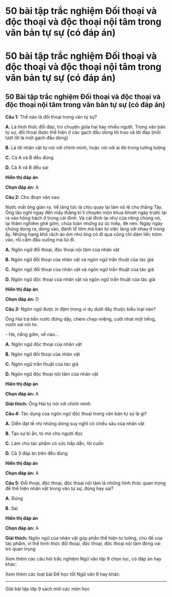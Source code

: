 # 50 bài tập trắc nghiệm Đối thoại và độc thoại và độc thoại nội tâm trong văn bản tự sự (có đáp án)

# 50 bài tập trắc nghiệm Đối thoại và độc thoại và độc thoại nội tâm trong văn bản tự sự (có đáp án)

## 50 Bài tập trắc nghiệm Đối thoại và độc thoại và độc thoại nội tâm trong văn bản tự sự (có đáp án)

**Câu 1:** Thế nào là đối thoại trong văn tự sự?

**A.** Là hình thức đối đáp, trò chuyện giữa hai hay nhiều người. Trong văn bản tự sự, đối thoại được thể hiện ở các gạch đầu dòng lời trao và lời đáp (mỗi lượt lời là một gạch đầu dòng)

**B.** Là lời nhân vật tự nói với chính mình, hoặc nói với ai đó trong tưởng tượng

**C.** Cả A và B đều đúng

**D.** Cả A và B đều sai

**Hiển thị đáp án**

**Chọn đáp án:** A

**Câu 2:** Cho đoạn văn sau:

Nước mắt ông giàn ra. Về làng tức là chịu quay lại làm nô lệ cho thằng Tây. Ông lão nghĩ ngay đến mấy thằng kì lí chuyên môn khua khoét ngày trước lại ra vào hống hách ở trong cái đình. Và cái đình lại như của riêng chúng nó, lại thâm nghiêm ghê gớm, chúa toàn những sự ức hiếp, đè nén. Ngày ngày chúng dong ra, dong vào, đánh tổ tôm mà bàn tư việc làng với nhau ở trong ấy. Những hạng khố rách áo ôm như ông có đi qua cũng chỉ dám liếc trộm vào, rồi cắm đầu xuống mà lủi đi. 

**A.** Ngôn ngữ đối thoại, độc thoại nội tâm của nhân vật

**B.** Ngôn ngữ đối thoại của nhân vật và ngôn ngữ trần thuật của tác giả

**C.** Ngôn ngữ đối thoại của nhân vật và ngôn ngữ trần thuật của tác giả

**D.** Ngôn ngữ độc thoại của nhân vật và ngôn ngữ trần thuật của tác giả

**Hiển thị đáp án**

**Chọn đáp án:** D

**Câu 3:** Ngôn ngữ được in đậm trong ví dụ dưới đây thuộc kiểu loại nào?

Ông Hai trả tiền nước đứng dậy, chèm chẹp miệng, cười nhạt một tiếng, vươn vai nói to:

\- Hà, nắng gớm, về nào…

**A.** Ngôn ngữ độc thoại của nhân vật

**B.** Ngôn ngữ đối thoại của nhân vật

**C.** Ngôn ngữ trần thuật của tác giả

**D.** Ngôn ngữ độc thoại nội tâm của nhân vật

**Hiển thị đáp án**

**Chọn đáp án:** A

**Giải thích:** Ông Hai tự nói với chính mình

**Câu 4:** Tác dụng của ngôn ngữ độc thoại trong văn bản tự sự là gì?

**A.** Diễn đạt tế nhị những dòng suy nghĩ có chiều sâu của nhân vật

**B.** Tạo sự bí ẩn, tò mò cho người đọc

**C.** Làm cho tác phẩm có sức hấp dẫn, lôi cuốn

**D.** Cả 3 đáp án trên đều đúng

**Hiển thị đáp án**

**Chọn đáp án:** A

**Câu 5:** Đối thoại, độc thoại, độc thoại nội tâm là những hình thức quan trọng để thể hiện nhân vật trong văn tự sự, đúng hay sai?

**A.** Đúng

**B.** Sai

**Hiển thị đáp án**

**Chọn đáp án:** A

**Giải thích:** Ngôn ngữ của nhân vật góp phần thể hiện tư tưởng, chủ đề của tác phẩm, vì thế hình thức đối thoại, độc thoại, độc thoại nội tâm đóng vai trò quan trọng

Xem thêm các câu hỏi trắc nghiệm Ngữ văn lớp 9 chọn lọc, có đáp án hay khác:

Xem thêm các loạt bài Để học tốt Ngữ văn 9 hay khác:

* * *

Giải bài tập lớp 9 sách mới các môn học
